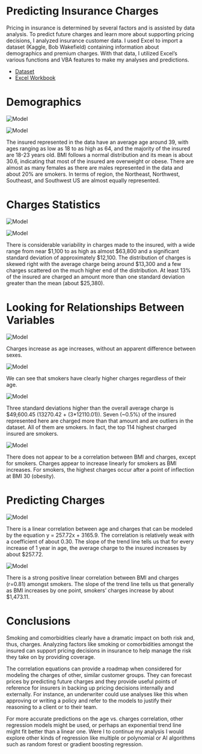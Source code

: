 # Predicting Insurance Charges

Pricing in insurance is determined by several factors and is assisted by data analysis. To predict future charges and learn more about supporting pricing decisions, I analyzed insurance customer data. I used Excel to import a dataset (Kaggle, Bob Wakefield) containing information about demographics and premium charges. With that data, I utilized Excel’s various functions and VBA features to make my analyses and predictions.
- [Dataset](https://www.kaggle.com/datasets/thedevastator/prediction-of-insurance-charges-using-age-gender)
- [Excel Workbook](https://github.com/mwdemos/Data-Analysis-Portfolio/blob/main/Predicting%20Insurance%20Charges/Insurance.xlsx)

# Demographics

![Model](https://github.com/mwdemos/Data-Analysis-Portfolio/blob/main/Predicting%20Insurance%20Charges/Images/demographics.png)

![Model](https://github.com/mwdemos/Data-Analysis-Portfolio/blob/main/Predicting%20Insurance%20Charges/Images/age_bmi_distributions.png)

The insured represented in the data have an average age around 39, with ages ranging as low as 18 to as high as 64, and the majority of the insured are 18-23 years old. BMI follows a normal distribution and its mean is about 30.6, indicating that most of the insured are overweight or obese. There are almost as many females as there are males represented in the data and about 20% are smokers. In terms of region, the Northeast, Northwest, Southeast, and Southwest US are almost equally represented.

# Charges Statistics

![Model](https://github.com/mwdemos/Data-Analysis-Portfolio/blob/main/Predicting%20Insurance%20Charges/Images/charges_stats.png)

![Model](https://github.com/mwdemos/Data-Analysis-Portfolio/blob/main/Predicting%20Insurance%20Charges/Images/charges_distribution.png)

There is considerable variability in charges made to the insured, with a wide range from near $1,100 to as high as almost $63,800 and a significant standard deviation of approximately $12,100. The distribution of charges is skewed right with the average charge being around $13,300 and a few charges scattered on the much higher end of the distribution. At least 13% of the insured are charged an amount more than one standard deviation greater than the mean (about $25,380).

# Looking for Relationships Between Variables

![Model](https://github.com/mwdemos/Data-Analysis-Portfolio/blob/main/Predicting%20Insurance%20Charges/Images/age_vs_charges_groupedBySex.png)

Charges increase as age increases, without an apparent difference between sexes.

![Model](https://github.com/mwdemos/Data-Analysis-Portfolio/blob/main/Predicting%20Insurance%20Charges/Images/age_vs_charges_groupedBySmokers.png)

We can see that smokers have clearly higher charges regardless of their age.

![Model](https://github.com/mwdemos/Data-Analysis-Portfolio/blob/main/Predicting%20Insurance%20Charges/Images/charges_outliers.png)

Three standard deviations higher than the overall average charge is $49,600.45 (13270.42 + (3*12110.01)). Seven (~0.5%) of the insured represented here are charged more than that amount and are outliers in the dataset. All of them are smokers. In fact, the top 114 highest charged insured are smokers.

![Model](https://github.com/mwdemos/Data-Analysis-Portfolio/blob/main/Predicting%20Insurance%20Charges/Images/bmi_vs_charges_groupedBySmoker.png)

There does not appear to be a correlation between BMI and charges, except for smokers. Charges appear to increase linearly for smokers as BMI increases. For smokers, the highest charges occur after a point of inflection at BMI 30 (obesity).

# Predicting Charges

![Model](https://github.com/mwdemos/Data-Analysis-Portfolio/blob/main/Predicting%20Insurance%20Charges/Images/regression_age_vs_charges.png)

There is a linear correlation between age and charges that can be modeled by the equation y = 257.72x + 3165.9. The correlation is relatively weak with a coefficient of about 0.30. The slope of the trend line tells us that for every increase of 1 year in age, the average charge to the insured increases by about $257.72.

![Model](https://github.com/mwdemos/Data-Analysis-Portfolio/blob/main/Predicting%20Insurance%20Charges/Images/regression_bmi_vs_charges_smokers.png)

There is a strong positive linear correlation between BMI and charges (r=0.81) amongst smokers. The slope of the trend line tells us that generally as BMI increases by one point, smokers’ charges increase by about $1,473.11.

# Conclusions

Smoking and comorbidities clearly have a dramatic impact on both risk and, thus, charges. Analyzing factors like smoking or comorbidities amongst the insured can support pricing decisions in insurance to help manage the risk they take on by providing coverage.

The correlation equations can provide a roadmap when considered for modeling the charges of other, similar customer groups. They can forecast prices by predicting future charges and they provide useful points of reference for insurers in backing up pricing decisions internally and externally. For instance, an underwriter could use analyses like this when approving or writing a policy and refer to the models to justify their reasoning to a client or to their team.

For more accurate predictions on the age vs. charges correlation, other regression models might be used, or perhaps an exponential trend line might fit better than a linear one. Were I to continue my analysis I would explore other kinds of regression like multiple or polynomial or AI algorithms such as random forest or gradient boosting regression.
